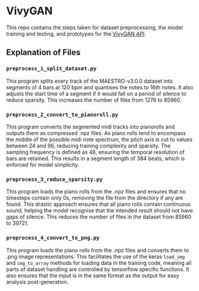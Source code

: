 # VivyGAN

This repo contains the steps taken for dataset preprocessing, the model training and testing, and prototypes for the [VivyGAN API](https://github.com/MayeHunt/VivyGAN_API).

## Explanation of Files

### `preprocess_1_split_dataset.py`

This program splits every track of the MAESTRO-v3.0.0 dataset into segments of 4 bars at 120 bpm and quantises the notes to 16th notes. It also adjusts the start time of a segment if it would fall on a period of silence to reduce sparsity. This increases the number of files from 1276 to 85960.

### `preprocess_2_convert_to_pianoroll.py`

This program converts the segmented midi tracks into pianorolls and outputs them as compressed .npz files. As piano rolls tend to encompass the middle of the possible midi note spectrum, the pitch axis is cut to values between 24 and 96, reducing training complexity and sparsity. The sampling frequency is defined as 48, ensuring the temporal resolution of bars are retained. This results in a segment length of 384 beats, which is enforced for model simplicity.

### `preprocess_3_reduce_sparsity.py`

This program loads the piano rolls from the .npz files and ensures that no timesteps contain only 0s, removing the file from the directory if any are found. This drastic approach ensures that all piano rolls contain continuous sound, helping the model recognise that the intended result should not have gaps of silence. This reduces the number of files in the dataset from 85960 to 39721.

### `preprocess_4_convert_to_png.py`

This program loads the piano rolls from the .npz files and converts them to .png image representations. This facilitates the use of the keras `load_img` and `img_to_array` methods for loading data in the training code, meaning all parts of dataset handling are controlled by tensorflow specific functions. It also ensures that the input is in the same format as the output for easy analysis post-generation.
